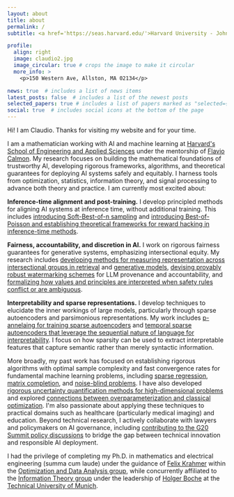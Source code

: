 ```yaml
---
layout: about
title: about
permalink: /
subtitle: <a href='https://seas.harvard.edu/'>Harvard University - John A. Paulson School of Engineering and Applied Sciences</a>.

profile:
  align: right
  image: claudio2.jpg
  image_circular: true # crops the image to make it circular
  more_info: >
    <p>150 Western Ave, Allston, MA 02134</p>

news: true  # includes a list of news items
latest_posts: false  # includes a list of the newest posts
selected_papers: true # includes a list of papers marked as "selected={true}"
social: true  # includes social icons at the bottom of the page
---
```


Hi! I am Claudio. Thanks for visiting my website and for your time. 

I am a mathematician working with AI and machine learning at [Harvard's School of Engineering and Applied Sciences](https://seas.harvard.edu/) under the mentorship of [Flavio Calmon](https://people.seas.harvard.edu/~flavio/). My research focuses on building the mathematical foundations of trustworthy AI, developing rigorous frameworks, algorithms, and theoretical guarantees for deploying AI systems safely and equitably. I harness tools from optimization, statistics, information theory, and signal processing to advance both theory and practice. I am currently most excited about:

**Inference-time alignment and post-training.** I develop principled methods for aligning AI systems at inference time, without additional training. This includes [introducing Soft-Best-of-n sampling](https://arxiv.org/pdf/2506.19248) and [introducing Best-of-Poisson and establishing theoretical frameworks for reward hacking in inference-time methods](https://arxiv.org/pdf/2506.19248).

**Fairness, accountability, and discretion in AI.** I work on rigorous fairness guarantees for generative systems, emphasizing intersectional equity. My research includes [developing methods for measuring representation across intersectional groups in retrieval](https://proceedings.neurips.cc/paper_files/paper/2024/file/d00fcdd0629dabdf515b1e6425a261bb-Paper-Conference.pdf) and [generative models](https://openaccess.thecvf.com/content/CVPR2025/papers/Jung_Multi-Group_Proportional_Representations_for_Text-to-Image_Models_CVPR_2025_paper.pdf), [devising provably robust watermarking schemes](https://arxiv.org/pdf/2506.06409) for LLM provenance and accountability, and [formalizing how values and principles are interpreted when safety rules conflict or are ambiguous](https://arxiv.org/pdf/2502.10441).

**Interpretability and sparse representations.** I develop techniques to elucidate the inner workings of large models, particularly through sparse autoencoders and parsimonious representations. My work includes [p-annelaing for training sparse autoencoders](https://proceedings.neurips.cc/paper_files/paper/2024/file/9736acf007760cc2b47948ae3cf06274-Paper-Conference.pdf) and [temporal sparse autoencoders that leverage the sequential nature of language for interpretability](https://openreview.net/pdf?id=hgPf1ki6dx). I focus on how sparsity can be used to extract interpretable features that capture semantic rather than merely syntactic information.

More broadly, my past work has focused on establishing rigorous algorithms with optimal sample complexity and fast convergence rates for fundamental machine learning problems, including [sparse regression](https://proceedings.neurips.cc/paper_files/paper/2021/file/16bda725ae44af3bb9316f416bd13b1b-Paper.pdf), [matrix completion](http://proceedings.mlr.press/v139/kummerle21a/kummerle21a.pdf), and [noise-blind problems](https://proceedings.mlr.press/v247/mayrink-verdun24a/mayrink-verdun24a.pdf). I have also developed [rigorous uncertainty quantification methods for high-dimensional problems](https://proceedings.neurips.cc/paper_files/paper/2024/file/dd65d612d2ddafd54ef5eceb92f1a754-Paper-Conference.pdf) and explored [connections between overparameterization and classical optimization](https://arxiv.org/pdf/2207.08437). I'm also passionate about applying these techniques to practical domains such as healthcare (particularly medical imaging) and education. Beyond technical research, I actively collaborate with lawyers and policymakers on AI governance, including [contributing to the G20 Summit policy discussions](https://www.t20brasil.org/media/documentos/arquivos/TF05_ST_05_AI_TECHNOLOGIES66cdc9e290631.pdf) to bridge the gap between technical innovation and responsible AI deployment.

I had the privilege of completing my Ph.D. in mathematics and electrical engineering (summa cum laude) under the guidance of [Felix Krahmer](https://www.professoren.tum.de/en/krahmer-felix/) within the [Optimization and Data Analysis group](https://www.math.cit.tum.de/en/math/research/groups/data-science/), while concurrently affiliated to the [Information Theory group](https://www.ce.cit.tum.de/en/lti/home/) under the leadership of [Holger Boche](https://www.professoren.tum.de/en/boche-holger/) at the [Technical University of Munich](www.tum.de).

<!-- Outside the university, you can find me traveling to some off-the-beaten-path places or reading about international politics.--> 

<!--Put your address / P.O. box / other info right below your picture. You can also disable any of these elements by editing `profile` property of the YAML header of your `_pages/about.md`. Edit `_bibliography/papers.bib` and Jekyll will render your [publications page](/al-folio/publications/) automatically.-->

<!--Link to your social media connections, too. This theme is set up to use [Font Awesome icons](http://fortawesome.github.io/Font-Awesome/) and [Academicons](https://jpswalsh.github.io/academicons/), like the ones below. Add your Facebook, Twitter, LinkedIn, Google Scholar, or just disable all of them.-->
